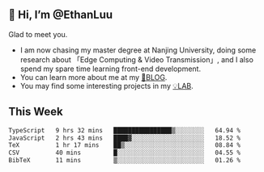 ## 👋 Hi, I’m @EthanLuu

Glad to meet you.

- I am now chasing my master degree at Nanjing University, doing some research about 「Edge Computing & Video Transmission」, and I also spend my spare time learning front-end development.
- You can learn more about me at my [📝BLOG](https://blog.ethanloo.cn).
- You may find some interesting projects in my [💡LAB](https://lab.ethanloo.cn).

## This Week
<!--START_SECTION:waka-->

```txt
TypeScript   9 hrs 32 mins   ████████████████▒░░░░░░░░   64.94 %
JavaScript   2 hrs 43 mins   ████▓░░░░░░░░░░░░░░░░░░░░   18.52 %
TeX          1 hr 17 mins    ██▒░░░░░░░░░░░░░░░░░░░░░░   08.84 %
CSV          40 mins         █░░░░░░░░░░░░░░░░░░░░░░░░   04.55 %
BibTeX       11 mins         ▒░░░░░░░░░░░░░░░░░░░░░░░░   01.26 %
```

<!--END_SECTION:waka-->

